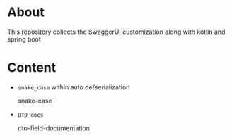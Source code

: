 # About
This repository collects the SwaggerUI customization along with kotlin and spring boot

# Content
- `snake_case` within auto de/serialization
 
   snake-case

- `DTO docs`

  dto-field-documentation
